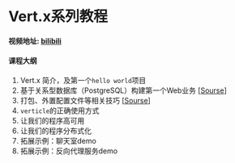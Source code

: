 Vert.x系列教程
===
#### 视频地址: [bilibili](http://space.bilibili.com/24370353/channel/detail?cid=63675)
#### 课程大纲
1. Vert.x 简介，及第一个`hello world`项目
2. 基于关系型数据库（PostgreSQL）构建第一个Web业务 [[Sourse](https://github.com/aruis/vertxstarter/tree/course-2)]
3. 打包、外置配置文件等相关技巧 [[Sourse](https://github.com/aruis/vertxstarter/tree/course-3)]
4. `verticle`的正确使用方式
5. 让我们的程序高可用
6. 让我们的程序分布式化
6. 拓展示例：聊天室demo
8. 拓展示例：反向代理服务demo

  
